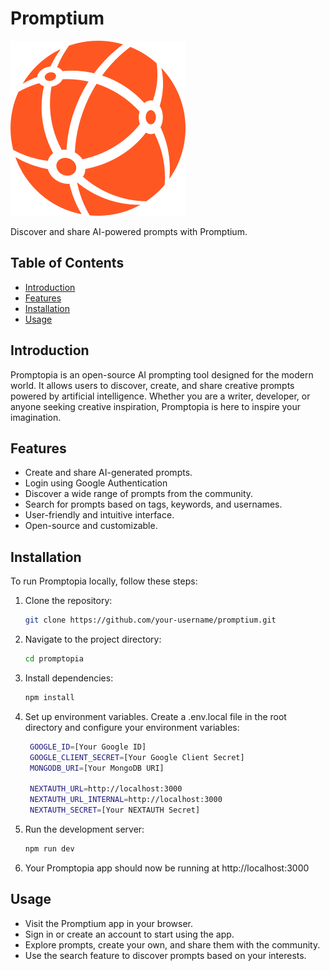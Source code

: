 # Promptium

![Promptium Logo](/public/assets/images/logo.svg)

Discover and share AI-powered prompts with Promptium.

## Table of Contents

- [Introduction](#introduction)
- [Features](#features)
- [Installation](#installation)
- [Usage](#usage)

## Introduction

Promptopia is an open-source AI prompting tool designed for the modern world. It allows users to discover, create, and share creative prompts powered by artificial intelligence. Whether you are a writer, developer, or anyone seeking creative inspiration, Promptopia is here to inspire your imagination.

## Features

- Create and share AI-generated prompts.
- Login using Google Authentication
- Discover a wide range of prompts from the community.
- Search for prompts based on tags, keywords, and usernames.
- User-friendly and intuitive interface.
- Open-source and customizable.

## Installation

To run Promptopia locally, follow these steps:

1. Clone the repository:

   ```bash
   git clone https://github.com/your-username/promptium.git

   ```

2. Navigate to the project directory:

   ```bash
   cd promptopia

   ```

3. Install dependencies:

   ```bash
   npm install

   ```

4. Set up environment variables. Create a .env.local file in the root directory and configure your environment variables:

   ```bash
    GOOGLE_ID=[Your Google ID]
    GOOGLE_CLIENT_SECRET=[Your Google Client Secret]
    MONGODB_URI=[Your MongoDB URI]

    NEXTAUTH_URL=http://localhost:3000
    NEXTAUTH_URL_INTERNAL=http://localhost:3000
    NEXTAUTH_SECRET=[Your NEXTAUTH Secret]

   ```

5. Run the development server:

   ```bash
   npm run dev

   ```

6. Your Promptopia app should now be running at http://localhost:3000

## Usage

- Visit the Promptium app in your browser.
- Sign in or create an account to start using the app.
- Explore prompts, create your own, and share them with the community.
- Use the search feature to discover prompts based on your interests.
